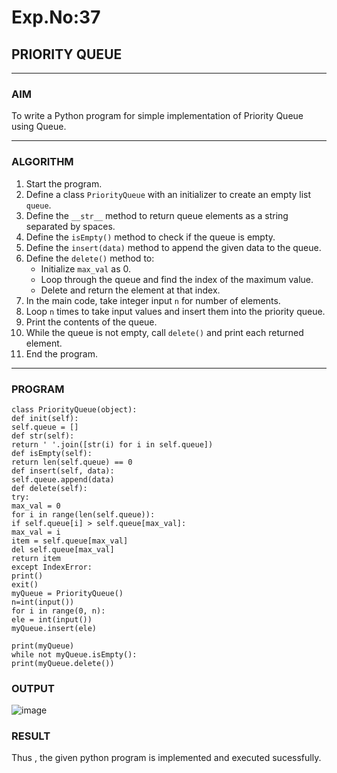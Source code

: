# Exp.No:37  
## PRIORITY QUEUE

---

### AIM  
To write a Python program for simple implementation of Priority Queue using Queue.

---

### ALGORITHM

1. Start the program.  
2. Define a class `PriorityQueue` with an initializer to create an empty list `queue`.  
3. Define the `__str__` method to return queue elements as a string separated by spaces.  
4. Define the `isEmpty()` method to check if the queue is empty.  
5. Define the `insert(data)` method to append the given data to the queue.  
6. Define the `delete()` method to:  
   - Initialize `max_val` as 0.  
   - Loop through the queue and find the index of the maximum value.  
   - Delete and return the element at that index.  
7. In the main code, take integer input `n` for number of elements.  
8. Loop `n` times to take input values and insert them into the priority queue.  
9. Print the contents of the queue.  
10. While the queue is not empty, call `delete()` and print each returned element.  
11. End the program.

---

### PROGRAM

```
class PriorityQueue(object):
def init(self):
self.queue = []
def str(self):
return ' '.join([str(i) for i in self.queue])
def isEmpty(self):
return len(self.queue) == 0
def insert(self, data):
self.queue.append(data)
def delete(self):
try:
max_val = 0
for i in range(len(self.queue)):
if self.queue[i] > self.queue[max_val]:
max_val = i
item = self.queue[max_val]
del self.queue[max_val]
return item
except IndexError:
print()
exit()
myQueue = PriorityQueue()
n=int(input())
for i in range(0, n):
ele = int(input())
myQueue.insert(ele)

print(myQueue)
while not myQueue.isEmpty():
print(myQueue.delete())
```

### OUTPUT
![image](https://github.com/user-attachments/assets/66f6fa7c-00a2-4ce5-9350-4231bd5096e3)

### RESULT
Thus , the given python program is implemented and executed sucessfully.
